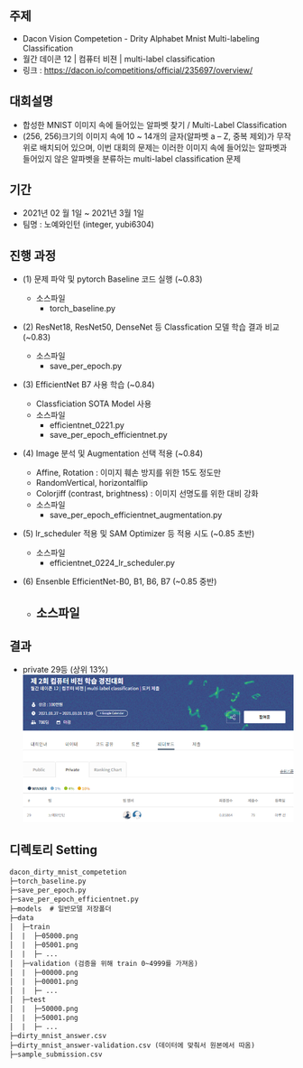 ## 주제
- Dacon Vision Competetion - Drity Alphabet Mnist Multi-labeling Classification 
- 월간 데이콘 12 | 컴퓨터 비젼 | multi-label classification
- 링크 : https://dacon.io/competitions/official/235697/overview/

## 대회설명
- 합성한 MNIST 이미지 속에 들어있는 알파벳 찾기 / Multi-Label Classification
- (256, 256)크기의 이미지 속에 10 ~ 14개의 글자(알파벳 a – Z, 중복 제외)가 무작위로 배치되어 있으며, 이번 대회의 문제는 이러한 이미지 속에 들어있는 알파벳과 들어있지 않은 알파벳을 분류하는 multi-label classification 문제

## 기간
- 2021년 02 월 1일 ~ 2021년 3월 1일
- 팀명 : 노예와인턴 (integer,  yubi6304)

## 진행 과정
- (1) 문제 파악 및 pytorch Baseline 코드 실행 (~0.83)
    - 소스파일
        - torch_baseline.py
- (2) ResNet18, ResNet50, DenseNet 등 Classfication 모델 학습 결과 비교 (~0.83)
    - 소스파일
        - save_per_epoch.py

- (3) EfficientNet B7 사용 학습 (~0.84)
    - Classficiation SOTA Model 사용
    - 소스파일
        - efficientnet_0221.py
        - save_per_epoch_efficientnet.py

- (4) Image 분석 및 Augmentation 선택 적용 (~0.84)
    - Affine, Rotation : 이미지 훼손 방지를 위한 15도 정도만
    - RandomVertical, horizontalflip
    - Colorjiff (contrast, brightness) : 이미지 선명도를 위한 대비 강화
    - 소스파일
        - save_per_epoch_efficientnet_augmentation.py 
- (5) lr_scheduler 적용 및 SAM Optimizer 등 적용 시도 (~0.85 초반)
    - 소스파일 
        - efficientnet_0224_lr_scheduler.py
    
- (6) Ensenble EfficientNet-B0, B1, B6, B7 (~0.85 중반)
    - 소스파일
        - 
## 결과
- private 29등 (상위 13%)
![rank](readme_img/rank.PNG)


## 디렉토리 Setting
```
dacon_dirty_mnist_competetion
├─torch_baseline.py
├─save_per_epoch.py
├─save_per_epoch_efficientnet.py
├─models  # 일반모델 저장폴더
├─data
│  ├─train
│  |  ├─05000.png
│  |  ├─05001.png
│  |  ├─ ...
│  ├─validation (검증을 위해 train 0~4999를 가져옴)
│  |  ├─00000.png
│  |  ├─00001.png
│  |  ├─ ...
│  ├─test
│  |  ├─50000.png
│  |  ├─50001.png
│  |  ├─ ...
├─dirty_mnist_answer.csv
├─dirty_mnist_answer-validation.csv (데이터에 맞춰서 원본에서 따옴)
├─sample_submission.csv

```